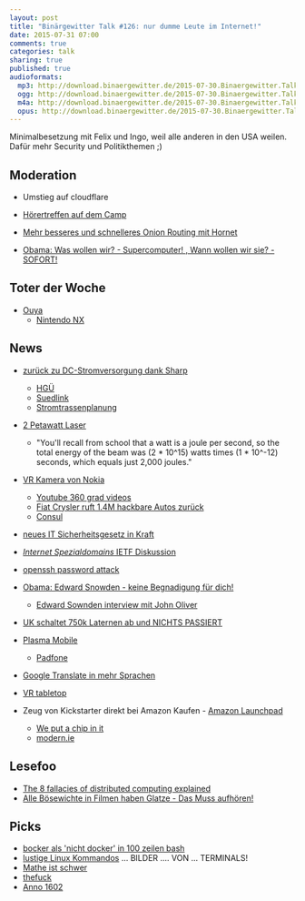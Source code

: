 ```yaml
---
layout: post
title: "Binärgewitter Talk #126: nur dumme Leute im Internet!"
date: 2015-07-31 07:00
comments: true
categories: talk
sharing: true
published: true
audioformats:
  mp3: http://download.binaergewitter.de/2015-07-30.Binaergewitter.Talk.126.mp3
  ogg: http://download.binaergewitter.de/2015-07-30.Binaergewitter.Talk.126.ogg
  m4a: http://download.binaergewitter.de/2015-07-30.Binaergewitter.Talk.126.m4a
  opus: http://download.binaergewitter.de/2015-07-30.Binaergewitter.Talk.126.opus
---
```

Minimalbesetzung mit Felix und Ingo, weil alle anderen in den USA weilen. Dafür mehr Security und Politikthemen ;)

## Moderation
- Umstieg auf cloudflare
- [Hörertreffen auf dem Camp](http://l33tname.github.io/BinaergewitterHoerertreffen/index.html )

- [Mehr besseres und schnelleres Onion Routing mit Hornet](http://arstechnica.com/information-technology/2015/07/researchers-claim-theyve-developed-a-better-faster-tor/ )
- [Obama: Was wollen wir? - Supercomputer! , Wann wollen wir sie? - SOFORT!]( http://www.heise.de/newsticker/meldung/Obama-verlangt-schnellere-Entwicklung-von-Exaflop-Supercomputern-2765697.html )

## Toter der Woche
- [Ouya](http://www.pro-linux.de/news/1/22575/ouya-razer-uebernimmt-software.html )
  - [Nintendo NX]( http://www.techradar.com/news/gaming/nintendo-nx-release-date-news-and-rumors-1289401 )

## News

- [zurück zu DC-Stromversorgung dank Sharp](http://hardware.slashdot.org/story/15/07/30/0221235/sharp-announces-sales-of-dc-powered-air-conditioner-other-products-to-follow )
  * [HGÜ]( https://de.wikipedia.org/wiki/Hochspannungs-Gleichstrom-%C3%9Cbertragung )
  * [Suedlink](https://de.wikipedia.org/wiki/S%C3%BCdlink )
  * [Stromtrassenplanung](upload.wikimedia.org/wikipedia/commons/d/d2/Karte_BBPlG-Vorhaben.png )
- [2 Petawatt Laser]( http://www.theregister.co.uk/2015/07/29/japanese_boffins_fire_off_recordbreaking_2_quadrillionwatt_laser/ )
     * "You'll recall from school that a watt is a joule per second, so the  total energy of the beam was (2 * 10^15) watts times (1 * 10^-12)  seconds, which equals just 2,000 joules."
- [VR Kamera von Nokia]( http://www.gulli.com/news/26347-nokia-stellt-virtual-reality-kamera-ozo-vor-2015-07-30 )
    * [](http://stargate.wikia.com/wiki/Kino )
    [Youtube 360 grad videos]( http://www.heise.de/newsticker/meldung/Rundumblick-YouTube-unterstuetzt-360-Videos-2574937.html )
    * [Fiat Crysler ruft 1.4M hackbare Autos zurück]( https://www.washingtonpost.com/blogs/the-switch/wp/2015/07/24/fiat-recalls-1-4-million-cars-vulnerable-of-being-hacked/ )
    * [Consul]( https://www.consul.io/ )

- [neues IT Sicherheitsgesetz in Kraft](http://www.heise.de/newsticker/meldung/IT-Sicherheitsgesetz-tritt-in-Kraft-2762518.html )
- [*Internet Spezialdomains* IETF Diskussion]( http://www.heise.de/newsticker/meldung/Internet-Spezialdomains-IETF-streitet-um-onion-gnu-und-andere-Technik-Domains-2761855.html )
- [openssh password attack](https://nakedsecurity.sophos.com/2015/07/23/openssh-password-guessing-attacks-may-be-10000-times-easier-than-you-thought/ )

- [Obama: Edward Snowden - keine Begnadigung für dich!]()
  * [Edward Sownden interview mit John Oliver]( http://www.wired.com/2015/04/john-oliver-edward-snowden-dick-pics/ )
- [UK schaltet 750k Laternen ab und NICHTS PASSIERT]( http://tech.slashdot.org/story/15/07/30/150231/britain-shuts-off-750000-streetlights-with-no-impact-on-crime-or-crashes )

- [Plasma Mobile](http://www.heise.de/newsticker/meldung/Plasma-Mobile-bringt-KDE-5-aufs-Smartphone-2763073.html )
  * [Padfone]( https://www.youtube.com/watch?v=Z2ANnpHnUrc )
- [Google Translate in mehr Sprachen]( http://www.heise.de/newsticker/meldung/Google-Uebersetzer-Livebild-Uebersetzung-fuer-20-weitere-Sprachen-2765602.html )
- [VR tabletop]( http://www.theverge.com/2015/7/24/9002867/altspace-virtual-reality-social-network-tabletop-gaming )

- Zeug von Kickstarter direkt bei Amazon Kaufen - [Amazon Launchpad]( http://www.amazon.com/b/ref=amb_link_438506942_2?_encoding=UTF8&ie=UTF8&node=12034488011&pf_rd_m=ATVPDKIKX0DER&pf_rd_s=detail-ilm&pf_rd_r=1EDVGTTEYX2KPA0NH33R&pf_rd_t=201&pf_rd_p=2150693922&pf_rd_i=B00X98OMKE )
  * [We put a chip in it]( http://weputachipinit.tumblr.com/ )
  * [modern.ie]( http://dev.modern.ie/tools/vms/linux/ )

## Lesefoo

- [The 8 fallacies of distributed computing explained]( http://www.rgoarchitects.com/Files/fallacies.pdf )
- [Alle Bösewichte in Filmen haben Glatze - Das Muss aufhören!]( http://www.independent.co.uk/arts-entertainment/films/news/bald-man-calls-for-hollywood-to-stop-portraying-the-bald-as-evil-10417984.html )


## Picks
- [bocker als 'nicht docker' in 100 zeilen bash]( https://github.com/p8952/bocker )
- [lustige Linux Kommandos](http://www.tecmint.com/20-funny-commands-of-linux-or-linux-is-fun-in-terminal/ ) ... BILDER .... VON ... TERMINALS!
- [Mathe ist schwer]( https://imgur.com/gallery/KgsYK )
- [thefuck]( https://github.com/nvbn/thefuck )
- [Anno 1602]( http://www.gog.com/game/anno_1602_ad )
